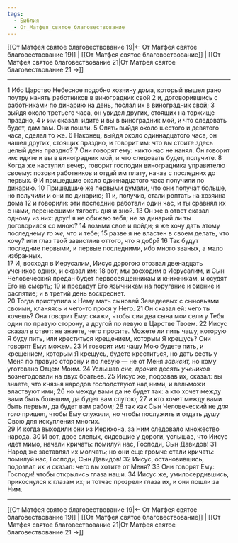 ```yaml
---
tags:
  - Библия
  - От_Матфея_святое_благовествование
---
```

[[От Матфея святое благовествование 19|← От Матфея святое благовествование 19]] | [[От Матфея святое благовествование]] | [[От Матфея святое благовествование 21|От Матфея святое благовествование 21 →]]

---
1 Ибо Царство Небесное подобно хозяину дома, который вышел рано поутру нанять работников в виноградник свой
2 и, договорившись с работниками по динарию на день, послал их в виноградник свой;
3 выйдя около третьего часа, он увидел других, стоящих на торжище праздно,
4 и им сказал: идите и вы в виноградник мой, и что следовать будет, дам вам. Они пошли.
5 Опять выйдя около шестого и девятого часа, сделал то же.
6 Наконец, выйдя около одиннадцатого часа, он нашел других, стоящих праздно, и говорит им: что вы стоите здесь целый день праздно?
7 Они говорят ему: никто нас не нанял. Он говорит им: идите и вы в виноградник мой, и что следовать будет, получите.
8 Когда же наступил вечер, говорит господин виноградника управителю своему: позови работников и отдай им плату, начав с последних до первых.
9 И пришедшие около одиннадцатого часа получили по динарию.
10 Пришедшие же первыми думали, что они получат больше, но получили и они по динарию;
11 и, получив, стали роптать на хозяина дома
12 и говорили: эти последние работали один час, и ты сравнял их с нами, перенесшими тягость дня и зной.
13 Он же в ответ сказал одному из них: друг! я не обижаю тебя; не за динарий ли ты договорился со мною?
14 возьми свое и пойди; я же хочу дать этому последнему <I>то</I> <I>же,</I> что и тебе;
15 разве я не властен в своем делать, что хочу? или глаз твой завистлив оттого, что я добр?
16 Так будут последние первыми, и первые последними, ибо много званых, а мало избранных.<br>
17 И, восходя в Иерусалим, Иисус дорогою отозвал двенадцать учеников одних, и сказал им:
18 вот, мы восходим в Иерусалим, и Сын Человеческий предан будет первосвященникам и книжникам, и осудят Его на смерть;
19 и предадут Его язычникам на поругание и биение и распятие; и в третий день воскреснет.<br>
20 Тогда приступила к Нему мать сыновей Зеведеевых с сыновьями своими, кланяясь и чего-то прося у Него.
21 Он сказал ей: чего ты хочешь? Она говорит Ему: скажи, чтобы сии два сына мои сели у Тебя один по правую сторону, а другой по левую в Царстве Твоем.
22 Иисус сказал в ответ: не знаете, чего просите. Можете ли пить чашу, которую Я буду пить, или креститься крещением, которым Я крещусь? Они говорят Ему: можем.
23 И говорит им: чашу Мою будете пить, и крещением, которым Я крещусь, будете креститься, но дать сесть у Меня по правую сторону и по левую — не от Меня <I>зависит,</I> но кому уготовано Отцем Моим.
24 Услышав <I>сие,</I> <I>прочие</I> десять <I>учеников</I> вознегодовали на двух братьев.
25 Иисус же, подозвав их, сказал: вы знаете, что князья народов господствуют над ними, и вельможи властвуют ими;
26 но между вами да не будет так: а кто хочет между вами быть большим, да будет вам слугою;
27 и кто хочет между вами быть первым, да будет вам рабом;
28 так как Сын Человеческий не <I>для</I> <I>того</I> пришел, чтобы Ему служили, но чтобы послужить и отдать душу Свою для искупления многих.<br>
29 И когда выходили они из Иерихона, за Ним следовало множество народа.
30 И вот, двое слепых, сидевшие у дороги, услышав, что Иисус идет мимо, начали кричать: помилуй нас, Господи, Сын Давидов!
31 Народ же заставлял их молчать; но они еще громче стали кричать: помилуй нас, Господи, Сын Давидов!
32 Иисус, остановившись, подозвал их и сказал: чего вы хотите от Меня?
33 Они говорят Ему: Господи! чтобы открылись глаза наши.
34 Иисус же, умилосердившись, прикоснулся к глазам их; и тотчас прозрели глаза их, и они пошли за Ним.

---
[[От Матфея святое благовествование 19|← От Матфея святое благовествование 19]] | [[От Матфея святое благовествование]] | [[От Матфея святое благовествование 21|От Матфея святое благовествование 21 →]]